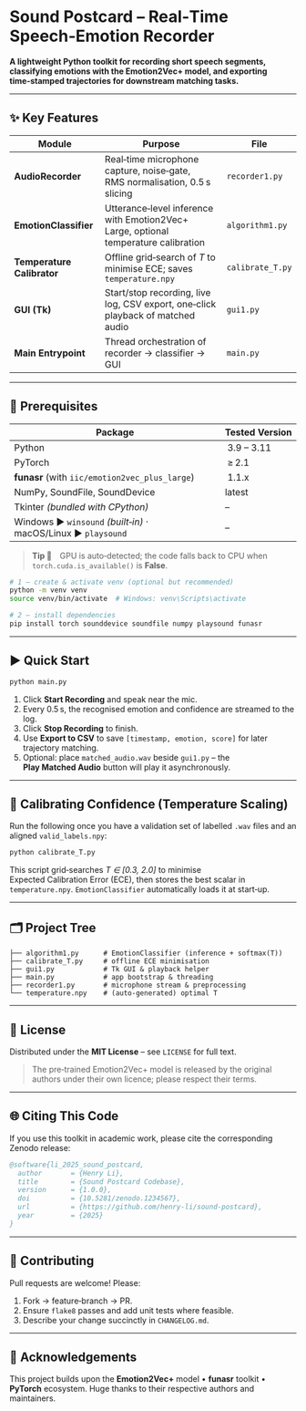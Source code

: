 # Sound Postcard – Real‑Time Speech‑Emotion Recorder

**A lightweight Python toolkit for recording short speech segments, classifying emotions with the Emotion2Vec+ model, and exporting time‑stamped trajectories for downstream matching tasks.**

---

## ✨ Key Features

| Module                     | Purpose                                                                             | File             |
| -------------------------- | ----------------------------------------------------------------------------------- | ---------------- |
| **AudioRecorder**          | Real‑time microphone capture, noise‑gate, RMS normalisation, 0.5 s slicing          | `recorder1.py`   |
| **EmotionClassifier**      | Utterance‑level inference with Emotion2Vec+ Large, optional temperature calibration | `algorithm1.py`  |
| **Temperature Calibrator** | Offline grid‑search of *T* to minimise ECE; saves `temperature.npy`                 | `calibrate_T.py` |
| **GUI (Tk)**               | Start/stop recording, live log, CSV export, one‑click playback of matched audio     | `gui1.py`        |
| **Main Entrypoint**        | Thread orchestration of recorder → classifier → GUI                                 | `main.py`        |

---

## 🔧 Prerequisites

| Package                                                       | Tested Version |
| ------------------------------------------------------------- | -------------- |
| Python                                                        |  3.9 – 3.11    |
| PyTorch                                                       |  ≥ 2.1         |
| **funasr** (with `iic/emotion2vec_plus_large`)                |  1.1.x         |
| NumPy, SoundFile, SoundDevice                                 | latest         |
| Tkinter *(bundled with CPython)*                              | –              |
| Windows ▶ `winsound` *(built‑in)* · macOS/Linux ▶ `playsound` | –              |

> **Tip 🚀** GPU is auto‑detected; the code falls back to CPU when `torch.cuda.is_available()` is **False**.

```bash
# 1 – create & activate venv (optional but recommended)
python -m venv venv
source venv/bin/activate  # Windows: venv\Scripts\activate

# 2 – install dependencies
pip install torch sounddevice soundfile numpy playsound funasr
```

---

## ▶️ Quick Start

```bash
python main.py
```

1. Click **Start Recording** and speak near the mic.
2. Every 0.5 s, the recognised emotion and confidence are streamed to the log.
3. Click **Stop Recording** to finish.
4. Use **Export to CSV** to save `[timestamp, emotion, score]` for later trajectory matching.
5. Optional: place `matched_audio.wav` beside `gui1.py` – the **Play Matched Audio** button will play it asynchronously.

---

## 📏 Calibrating Confidence (Temperature Scaling)

Run the following once you have a validation set of labelled `.wav` files and an aligned `valid_labels.npy`:

```bash
python calibrate_T.py
```

This script grid‑searches *T ∈ \[0.3, 2.0]* to minimise Expected Calibration Error (ECE), then stores the best scalar in `temperature.npy`. `EmotionClassifier` automatically loads it at start‑up.

---

## 🗂️ Project Tree

```text
├── algorithm1.py      # EmotionClassifier (inference + softmax(T))
├── calibrate_T.py     # offline ECE minimisation
├── gui1.py            # Tk GUI & playback helper
├── main.py            # app bootstrap & threading
├── recorder1.py       # microphone stream & preprocessing
└── temperature.npy    # (auto‑generated) optimal T
```

---

## 📄 License

Distributed under the **MIT License** – see `LICENSE` for full text.

> The pre‑trained Emotion2Vec+ model is released by the original authors under their own licence; please respect their terms.

---

## 🌐 Citing This Code

If you use this toolkit in academic work, please cite the corresponding Zenodo release:

```bibtex
@software{li_2025_sound_postcard,
  author       = {Henry Li},
  title        = {Sound Postcard Codebase},
  version      = {1.0.0},
  doi          = {10.5281/zenodo.1234567},
  url          = {https://github.com/henry-li/sound-postcard},
  year         = {2025}
}
```

---

## 🤝 Contributing

Pull requests are welcome! Please:

1. Fork → feature‑branch → PR.
2. Ensure `flake8` passes and add unit tests where feasible.
3. Describe your change succinctly in `CHANGELOG.md`.

---

## 💬 Acknowledgements

This project builds upon the **Emotion2Vec+** model • **funasr** toolkit • **PyTorch** ecosystem. Huge thanks to their respective authors and maintainers.

